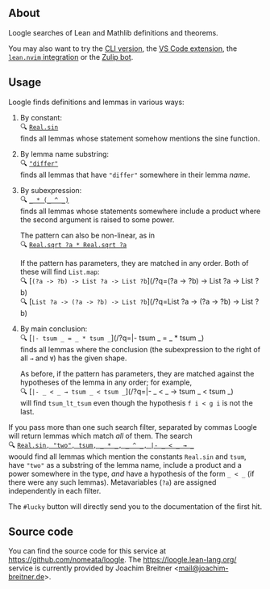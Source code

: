 ## About
Loogle searches of Lean and Mathlib definitions and theorems.

You may also want to try the [CLI version](https://github.com/nomeata/loogle), the [VS Code extension](https://marketplace.visualstudio.com/items?itemName=ShreyasSrinivas.loogle-lean), the [`lean.nvim` integration](https://github.com/Julian/lean.nvim#features) or the [Zulip bot](https://github.com/nomeata/loogle#zulip-bot).

## Usage

Loogle finds definitions and lemmas in various ways:

1. By constant:\
   🔍 [`Real.sin`](/?q=Real.sin)\
   finds all lemmas whose statement somehow mentions the sine function.

2. By lemma name substring:\
   🔍 [`"differ"`](/?q="differ")\
   finds all lemmas that have `"differ"` somewhere in their lemma _name_.

3. By subexpression:\
   🔍 [`_ * (_ ^ _)`](/?q=_+*+(_+^+_))\
   finds all lemmas whose statements somewhere include a product where the second argument is
   raised to some power.

   The pattern can also be non-linear, as in\
   🔍 [`Real.sqrt ?a * Real.sqrt ?a`](/?q=Real.sqrt+%3Fa+*+Real.sqrt+%3Fa)

   If the pattern has parameters, they are matched in any order. Both of these will find `List.map`:\
   🔍 [`(?a -> ?b) -> List ?a -> List ?b`](/?q=(?a -> ?b) -> List ?a -> List ?b)\
   🔍 [`List ?a -> (?a -> ?b) -> List ?b`](/?q=List ?a -> (?a -> ?b) -> List ?b)

4. By main conclusion:\
   🔍 [`|- tsum _ = _ * tsum _`](/?q=|- tsum _ = _ * tsum _)\
   finds all lemmas where the conclusion (the subexpression to the right of all `→` and `∀`) has the
   given shape.

   As before, if the pattern has parameters, they are matched against the hypotheses of
   the lemma in any order; for example,\
   🔍 [`|- _ < _ → tsum _ < tsum _`](/?q=|- _ < _ → tsum _ < tsum _)\
   will find `tsum_lt_tsum` even though the hypothesis `f i < g i` is not the last.


If you pass more than one such search filter, separated by commas Loogle will return lemmas which match _all_ of them.
The search\
🔍 [`Real.sin, "two", tsum, _ * _, _ ^ _, |- _ < _ → _`](/?q=Real.sin,+"two",+tsum,+_+*+_,+_+^+_,+|-+_+<+_+→+_)\
woould find all lemmas which mention the constants `Real.sin` and `tsum`, have `"two"` as a
substring of the lemma name, include a product and a power somewhere in the type, *and* have a
hypothesis of the form `_ < _` (if there were any such lemmas). Metavariables (`?a`) are assigned independently in each filter.

The `#lucky` button will directly send you to the documentation of the first hit.

## Source code

You can find the source code for this service at <https://github.com/nomeata/loogle>.
The <https://loogle.lean-lang.org/> service is currently provided by Joachim Breitner <<mail@joachim-breitner.de>>.
